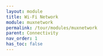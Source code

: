 ```yaml
---
layout: module
title: Wi-Fi Network
module: muxnetwork
permalink: /tour/modules/muxnetwork
parent: Connectivity
nav_order: 1
has_toc: false
---
```

